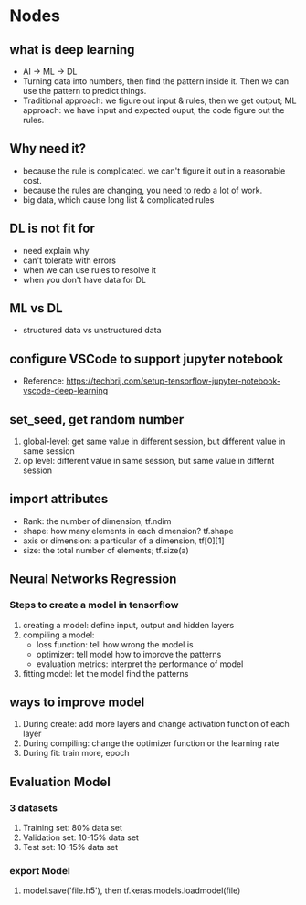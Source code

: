 # Nodes

## what is deep learning

* AI -> ML -> DL
* Turning data into numbers, then find the pattern inside it. Then we can use the pattern to predict things.
* Traditional approach: we figure out input & rules, then we get output; ML approach: we have input and expected ouput, the code figure out the rules.

## Why need it?

* because the rule is complicated. we can't figure it out in a reasonable cost.
* because the rules are changing, you need to redo a lot of work.
* big data, which cause long list & complicated rules

## DL is not fit for

* need explain why
* can't tolerate with errors
* when we can use rules to resolve it
* when you don't have data for DL

## ML vs DL
* structured data vs unstructured data

## configure VSCode to support jupyter notebook
* Reference: https://techbrij.com/setup-tensorflow-jupyter-notebook-vscode-deep-learning

## set_seed, get random number
1. global-level: get same value in different session, but different value in same session
2.  op level: different value in same session, but same value in differnt session

## import attributes
* Rank: the number of dimension, tf.ndim
* shape: how many elements in each dimension? tf.shape
* axis or dimension: a particular of a dimension, tf[0][1]
* size: the total number of elements; tf.size(a)

## Neural Networks Regression

### Steps to create a model in tensorflow

1. creating a model: define input, output and hidden layers 
2. compiling a model:
    * loss function: tell how wrong the model is
    * optimizer: tell model how to improve the patterns
    * evaluation metrics: interpret the performance of model
3. fitting model: let the model find the patterns

## ways to improve model

1. During create: add more layers and change activation function of each layer
2. During compiling: change the optimizer function or the learning rate
3. During fit: train more, epoch

## Evaluation Model

### 3 datasets
1. Training set: 80% data set
2. Validation set: 10-15% data set
3. Test set: 10-15% data set

### export Model
1. model.save('file.h5'), then tf.keras.models.loadmodel(file)